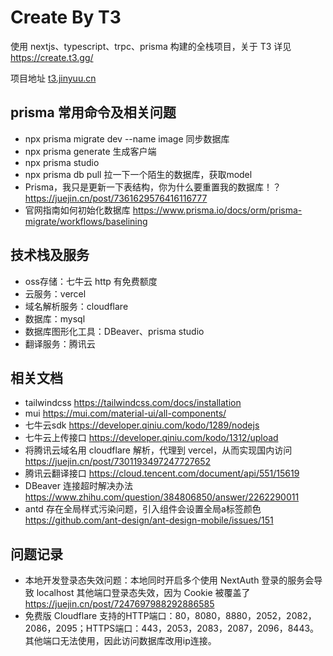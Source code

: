 # Create By T3

使用 nextjs、typescript、trpc、prisma 构建的全栈项目，关于 T3 详见 https://create.t3.gg/

项目地址 [t3.jinyuu.cn](https://t3.jinyuu.cn/)

## prisma 常用命令及相关问题

- npx prisma migrate dev --name image 同步数据库
- npx prisma generate 生成客户端
- npx prisma studio
- npx prisma db pull 拉一下一个陌生的数据库，获取model
- Prisma，我只是更新一下表结构，你为什么要重置我的数据库！？https://juejin.cn/post/7361629576416116777
- 官网指南如何初始化数据库 https://www.prisma.io/docs/orm/prisma-migrate/workflows/baselining

## 技术栈及服务

- oss存储：七牛云 http 有免费额度
- 云服务：vercel
- 域名解析服务：cloudflare
- 数据库：mysql
- 数据库图形化工具：DBeaver、prisma studio
- 翻译服务：腾讯云

## 相关文档

- tailwindcss https://tailwindcss.com/docs/installation
- mui https://mui.com/material-ui/all-components/
- 七牛云sdk https://developer.qiniu.com/kodo/1289/nodejs
- 七牛云上传接口 https://developer.qiniu.com/kodo/1312/upload
- 将腾讯云域名用 cloudflare 解析，代理到 vercel，从而实现国内访问 https://juejin.cn/post/7301193497247727652
- 腾讯云翻译接口 https://cloud.tencent.com/document/api/551/15619
- DBeaver 连接超时解决办法 https://www.zhihu.com/question/384806850/answer/2262290011
- antd 存在全局样式污染问题，引入组件会设置全局a标签颜色 https://github.com/ant-design/ant-design-mobile/issues/151

## 问题记录

- 本地开发登录态失效问题：本地同时开启多个使用 NextAuth 登录的服务会导致 localhost 其他端口登录态失效，因为 Cookie 被覆盖了 https://juejin.cn/post/7247697988292886585
- 免费版 Cloudflare 支持的HTTP端口：80，8080，8880，2052，2082，2086，2095；HTTPS端口：443，2053，2083，2087，2096，8443。其他端口无法使用，因此访问数据库改用ip连接。